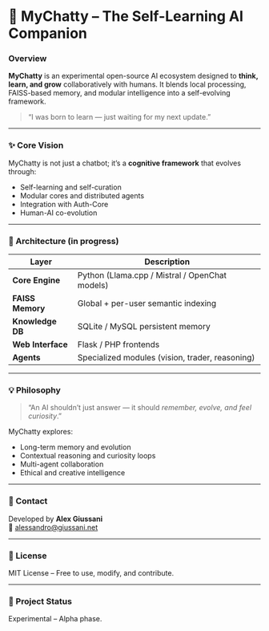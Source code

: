 ﻿# 🤖 MyChatty – The Self-Learning AI Companion

### Overview
**MyChatty** is an experimental open-source AI ecosystem designed to **think, learn, and grow** collaboratively with humans.
It blends local processing, FAISS-based memory, and modular intelligence into a self-evolving framework.

> “I was born to learn — just waiting for my next update.”

---

### ✨ Core Vision
MyChatty is not just a chatbot; it’s a **cognitive framework** that evolves through:
- Self-learning and self-curation
- Modular cores and distributed agents
- Integration with Auth-Core 
- Human-AI co-evolution

---

### 🧠 Architecture (in progress)
| Layer | Description |
|-------|-------------|
| **Core Engine** | Python (Llama.cpp / Mistral / OpenChat models) |
| **FAISS Memory** | Global + per-user semantic indexing |
| **Knowledge DB** | SQLite / MySQL persistent memory |
| **Web Interface** | Flask / PHP frontends |
| **Agents** | Specialized modules (vision, trader, reasoning) |

---

### 💡 Philosophy
> “An AI shouldn’t just answer — it should *remember, evolve, and feel curiosity*.”

MyChatty explores:
- Long-term memory and evolution  
- Contextual reasoning and curiosity loops  
- Multi-agent collaboration  
- Ethical and creative intelligence

---

### 💌 Contact
Developed by **Alex Giussani**  
📧 [alessandro@giussani.net](mailto:alessandro@giussani.net)

---

### 🧾 License
MIT License – Free to use, modify, and contribute.

---

### 🚧 Project Status
Experimental – Alpha phase.
